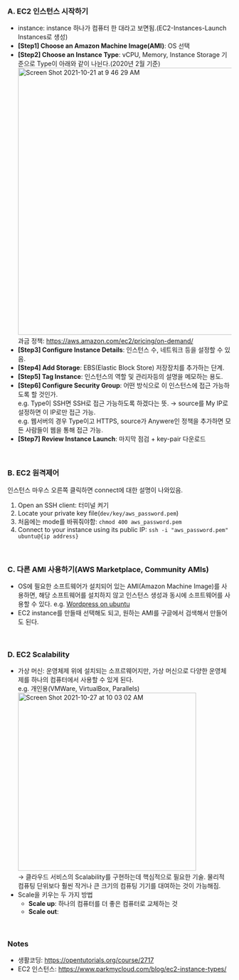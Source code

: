 ### A. EC2 인스턴스 시작하기
* instance: instance 하나가 컴퓨터 한 대라고 보면됨.(EC2-Instances-Launch Instances로 생성)
* **[Step1] Choose an Amazon Machine Image(AMI)**: OS 선택
* **[Step2] Choose an Instance Type**: vCPU, Memory, Instance Storage 기준으로 Type이 아래와 같이 나뉜다.(2020년 2월 기준)
  <img width="600" alt="Screen Shot 2021-10-21 at 9 46 29 AM" src="https://user-images.githubusercontent.com/43725183/138191581-0540e84b-fbcb-4cd1-ac51-62adb0eba4f7.png"><br>
  과금 정책: https://aws.amazon.com/ec2/pricing/on-demand/
* **[Step3] Configure Instance Details**: 인스턴스 수, 네트워크 등을 설정할 수 있음.
* **[Step4] Add Storage**: EBS(Elastic Block Store) 저장장치를 추가하는 단계.
* **[Step5] Tag Instance**: 인스턴스의 역할 및 관리자등의 설명을 메모하는 용도.
* **[Step6] Configure Security Group**: 어떤 방식으로 이 인스턴스에 접근 가능하도록 할 것인가. <br>
  e.g. Type이 SSH면 SSH로 접근 가능하도록 하겠다는 뜻. → source를 My IP로 설정하면 이 IP로만 접근 가능.<br>
  e.g. 웹서버의 경우 Type이고 HTTPS, source가 Anywere인 정책을 추가하면 모든 사람들이 웹을 통해 접근 가능.
* **[Step7] Review Instance Launch**: 마지막 점검 + key-pair 다운로드

<br> 

### B. EC2 원격제어
인스턴스 마우스 오른쪽 클릭하면 connect에 대한 설명이 나와있음.
1. Open an SSH client: 터미널 켜기
2. Locate your private key file(`dev/key/aws_password.pem`)
3. 처음에는 mode를 바꿔줘야함: `chmod 400 aws_password.pem`
4. Connect to your instance using its public IP: `ssh -i "aws_password.pem" ubuntu@{ip address}`

<br> 

### C. 다른 AMI 사용하기(AWS Marketplace, Community AMIs)
* OS에 필요한 소프트웨어가 설치되어 있는 AMI(Amazon Machine Image)를 사용하면, 해당 소프트웨어를 설치하지 않고 인스턴스 생성과 동시에 소프트웨어를 사용할 수 있다.
  e.g. [Wordpress on ubuntu](https://aws.amazon.com/marketplace/pp/prodview-stdrbzcdzipdy?sr=0-11&ref_=beagle&applicationId=AWSMPContessa)
* EC2 instance를 만들때 선택해도 되고, 원하는 AMI를 구글에서 검색해서 만들어도 된다. 

<br> 

### D. EC2 Scalability
* 가상 머신: 운영체제 위에 설치되는 소프르웨어지만, 가상 머신으로 다양한 운영체제를 하나의 컴퓨터에서 사용할 수 있게 된다. <br>
  e.g. 개인용(VMWare, VirtualBox, Parallels) <br>
  <img width="400" alt="Screen Shot 2021-10-27 at 10 03 02 AM" src="https://user-images.githubusercontent.com/43725183/138982612-9aa03f0c-fe85-40fa-b420-5a077e39551f.png"><br>
  → 클라우드 서비스의 Scalability를 구현하는데 핵심적으로 필요한 기술. 물리적 컴퓨팅 단위보다 훨씬 작거나 큰 크기의 컴퓨팅 기기를 대여하는 것이 가능해짐. 
* Scale을 키우는 두 가지 방법
  * **Scale up**: 하나의 컴퓨터를 더 좋은 컴퓨터로 교체하는 것
  * **Scale out**: 


<br> 


### Notes
* 생활코딩: https://opentutorials.org/course/2717
* EC2 인스턴스: https://www.parkmycloud.com/blog/ec2-instance-types/
